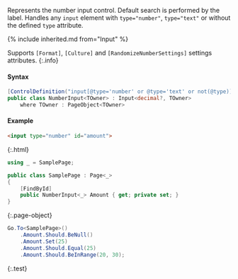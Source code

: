 Represents the number input control.
Default search is performed by the label.
Handles any `input` element with `type="number"`, `type="text"` or without the defined `type` attribute.

{% include inherited.md from="Input" %}

Supports `[Format]`, `[Culture]` and `[RandomizeNumberSettings]` settings attributes.
{:.info}

#### Syntax

```cs
[ControlDefinition("input[@type='number' or @type='text' or not(@type)]", ComponentTypeName = "number input")]
public class NumberInput<TOwner> : Input<decimal?, TOwner>
    where TOwner : PageObject<TOwner>
```

#### Example

```html
<input type="number" id="amount">
```
{:.html}

```cs
using _ = SamplePage;

public class SamplePage : Page<_>
{
    [FindById]
    public NumberInput<_> Amount { get; private set; }
}
```
{:.page-object}

```cs
Go.To<SamplePage>()
    .Amount.Should.BeNull()
    .Amount.Set(25)
    .Amount.Should.Equal(25)
    .Amount.Should.BeInRange(20, 30);
```
{:.test}